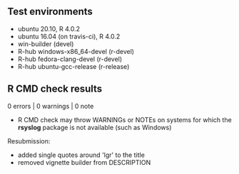 ## Test environments
- ubuntu 20.10, R 4.0.2
- ubuntu 16.04 (on travis-ci), R 4.0.2
- win-builder (devel)
- R-hub windows-x86_64-devel (r-devel)
- R-hub fedora-clang-devel (r-devel)
- R-hub ubuntu-gcc-release (r-release)


## R CMD check results

0 errors | 0 warnings | 0 note

- R CMD check may throw WARNINGs or NOTEs on systems for which the **rsyslog** 
  package is not available (such as Windows)
  
Resubmission:

- added single quotes around 'lgr' to the title
- removed vignette builder from DESCRIPTION
